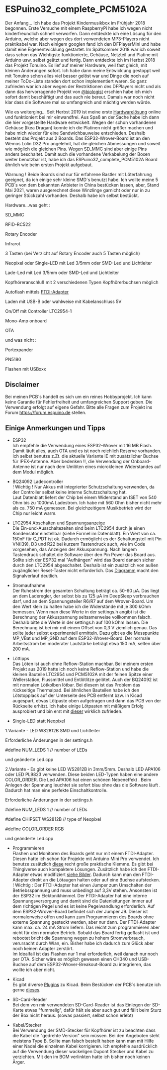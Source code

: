 # ESPuino32_complete_PCM5102A
 
Der Anfang... Ich habe das Projekt Kindermusikbox im Frühjahr 2018 begonnen. Erste Versuche mit einem RaspberryPi habe ich wegen nicht kinderfreundlich schnell verworfen. Dann entdeckte ich eine Lösung für den Arduino, welche aber wegen des dort verwendeten MP3-Players nicht praktikabel war. Nach einigem googlen fand ich den DFPlayerMini und habe damit eine Eigenentwicklung gestartet. Im Spätsommer 2018 war ich soweit dass schon das Wichtigste funktionierte, Gehäuse, Netzteil und Platine mit Arduino usw. selbst geätzt und fertig. Dann entdeckte ich im Herbst 2018 das Projekt Tonuino. Es lief auf meiner Hardware, weil fast gleich, mit kleinen Änderungen sofort. Ich habe dann meine Entwicklung gestoppt weil mit Tonuino schon alles viel besser gelöst war und Dinge die noch auf meiner ToDo-Liste standen dort schon implementiert waren. So ganz zufrieden war ich aber wegen der Restriktionen des DFPlayers nicht und als dann das hervorragende Projekt von [@biologist](https://github.com/biologist79/ESPuino) erschien habe ich mich sofort damit beschäftigt und das auch nie bereut. Damals war noch nicht klar dass die Software mal so umfangreich und mächtig werden würde.

Wie es weiterging... Seit Herbst 2019 ist meine erste [Hardwarelösung](https://u.pcloud.link/publink/show?code=kZjJVKkZOYso9U99qILNOMm5ehliaFtxldWX) online und funktioniert bei mir einwandfrei. Aus Spaß an der Sache habe ich dann die hier vorgestellte Hardware entwickelt. Wegen der schon vorhandenen Gehäuse (Ikea Dragan) konnte ich die Platinen nicht größer machen und habe mich wieder für eine Sandwichbauweise entschieden. Deshalb besteht das Projekt aus 2 Boards. Das ESP32-Wrover-Board ist an den Wemos Lolin D32 Pro angelehnt, hat die gleichen Abmessungen und soweit wie möglich die gleichen Pins. Wegen SD_MMC sind aber einige Pins anders beschaltet. Damit auch die vorhandene Verkabelung der Boxen weiter benutzbar ist, habe ich das ESPuino32_complete_PCM5102A Board ähnlich wie beim ersten Projekt aufgebaut.

Warnung ! Beide Boards sind nur für erfahrene Bastler mit Löterfahrung geeignet, da ich einige sehr kleine SMD´s benutzt habe.
Ich wollte meine 5 PCB´s von dem bekannten Anbieter in China bestücken lassen, aber, Stand Mai 2021, waren ausgerechnet diese Winzlinge garnicht oder nur in zu geringer Stückzahl vorhanden. Deshalb habe ich selbst bestückt. 


Hardware...was geht :

SD_MMC

RFID-RC522

Rotary Encoder

Infrarot

3 Tasten (bei Verzicht auf Rotary Encoder auch 5 Tasten möglich)

Neopixel oder Single-LED mit Led 3/5mm oder SMD-Led und Lichtleiter

Lade-Led mit Led 3/5mm oder SMD-Led und Lichtleiter

Kopfhöreranschluß mit 2 verschiedenen Typen Kopfhörerbuchsen möglich

Autoflash mittels [FTDI-Adapter](https://de.aliexpress.com/item/32519490747.html?spm=a2g0o.productlist.0.0.915730e8V31VMC&algo_pvid=8c902908-0d1e-43ba-9fd9-eee5b9eb5d2f&algo_exp_id=8c902908-0d1e-43ba-9fd9-eee5b9eb5d2f-0&pdp_ext_f=%7B%22sku_id%22%3A%2257445169811%22%7D)

Laden mit USB-B oder wahlweise mit Kabelanschluss 5V

On/Off mit Controller LTC2954-1

Mono-Amp onboard

OTA

und was nicht :

Portexpander

PN5180

Flashen mit USBxxx                  

## Disclaimer
Bei meinen PCB´s handelt es sich um ein reines Hobbyprojekt. Ich kann keine Garantie für Fehlerfreiheit und umfangreichen Support geben. Die Verwendung erfolgt auf eigene Gefahr. Bitte alle Fragen zum Projekt ins Forum https://forum.espuino.de stellen. 

## Einige Anmerkungen und Tipps

* ESP32  
Ich empfehle die Verwendung eines ESP32-Wrover mit 16 MB Flash. Damit läuft alles, auch OTA und es ist noch reichlich Reserve vorhanden. Ich selbst benutze z.Zt. die aktuelle Variante IE mit zusätzlicher Buchse für IPEX-Antenne. Aber bedenken  !!, die Verwendung der Onboard-Antenne ist nur nach dem Umlöten eines microkleinen Widerstandes auf dem Modul möglich.

* BQ24092 Ladecontroller   
! Wichtig ! Nur Akkus mit integrierter Schutzschaltung verwenden, da der Controller selbst keine interne Schutzschaltung hat.  
Laut Datenblatt liefert der Chip bei einem Widerstand an ISET von 540 Ohm bis zu 1000mA Ladestrom. Ich habe mit 560 Ohm bisher nicht mehr als ca. 750 mA gemessen.
Bei gleichzeitigem Musikbetrieb wird der Chip nur leicht warm.

* LTC2954 Abschalten und Spannungsanzeige   
Die Ein-und-Ausschaltezeiten sind beim LTC2954 durch je einen Kondensator einstellbar (siehe Formel im Datenblatt). Ein Wert von ca. 150nF für C_PDT ist ok.
Dadurch ermöglicht es der Schaltungsteil mit Pin VN(I39), D3 und R22 bei kurzem Tastendruck auch, wie im Code vorgesehen, das Anzeigen der Akkuspannung. Nach langem Tastendruck schaltet die Software über den Pin Power das Board aus. Sollte sich der ESP32 mal "Aufhängen" wird das Board danach sicher durch den LTC2954 abgeschaltet. Deshalb ist ein zusätzlich von außen zugänglicher Reset-Taster nicht erforderlich. Das [Diagramm](https://github.com/compactflash/ESPuino32_complete_PCM5102A/blob/master/Bilder/ESP32_abschalten_mit_power_ein_aus.png) macht den Signalverlauf deutlich.

* Stromaufnahme  
Der Ruhestrom der gesamten Schaltung beträgt ca. 50-60 µA. Das liegt an dem Laderegler, der selbst bis zu 125 µA im DeepSleep verbrauchen darf, und an dem Spannungsteiler R6/R7 auf dem Wrover-Board. Um den Wert klein zu halten habe ich die Widerstände mit je 300 kOhm bemessen. Wenn man diese Werte in der settings.h angibt ist die Berechnung der Akkuspannung seltsamerweise vollkommen falsch. Deshalb bitte die Werte in der settings.h auf 100 kOhm lassen. Die Berechnung ist bei mir mit einem Offset von 0,3 V ziemlich genau. Das sollte jeder selbst experimentell ermitteln. Dazu gibt es die Messpunkte MP_VBat und  MP_GND auf dem ESP32-Wrover-Board.
Der normale Arbeitsstrom bei moderater Lautstärke beträgt etwa 150 mA, selten über 200 mA.  

* Löttipps  
Das Löten ist auch ohne Reflow-Station machbar. Bei meinem ersten Projekt aus 2019 hatte ich noch keine Reflow-Station und habe die kleinen Bauteile LTC2954 und PCM5102A mit der feinen Spitze einer Wellerstation, Flussmittel und Entlötlitze gelötet. Auch der BQ24092 ist mit normalen Lötkolben lötbar. Bei diesem ist das Problem das rückseitige Thermalpad. Bei ähnlichen Bauteilen habe ich den Lötstopplack auf der Unterseite des PCB entfernt bzw. in Kicad augespart, etwas Lötpaste oben aufgetragen und dann das PCB von der Rückseite erhitzt. Ich habe einige Lötpasten mit mäßigem Erfolg ausprobiert und bin erst mit [dieser](https://de.aliexpress.com/item/32949138834.html?spm=a2g0s.9042311.0.0.27424c4deLTVcW) wirklich zufrieden.

* Single-LED statt Neopixel    

1.Variante - LED WS2812B SMD und Lichtleiter

Erforderliche Änderungen in der settings.h

#define NUM_LEDS                     1          // number of LEDs

und geänderte Led.cpp

   2.Variante - Es gibt keine LED WS2812B in 3mm/5mm. Deshalb LED APA106 oder LED PL9823 verwenden. Diese beiden LED-Typen haben eine andere COLOR_ORDER. Die Led APA106 hat einen schönen Nebeneffekt . Beim Anlegen der Spannung leuchtet sie sofort blau ohne das die Software läuft . Dadurch hat man eine perfekte Einschaltkontrolle.

Erforderliche Änderungen in der settings.h

#define NUM_LEDS                     1          // number of LEDs

#define CHIPSET                     WS2812B     // type of Neopixel

#define COLOR_ORDER                 RGB

und geänderte Led.cpp

* Programmieren  
Flashen und Monitoren  des Boards geht nur mit einem FTDI-Adapter. Diesen hatte ich schon für Projekte mit Arduino Mini Pro verwendet. Ich benutze zusätzlich [diese](https://de.aliexpress.com/item/1005001409579446.html?spm=a2g0s.9042311.0.0.27424c4dTU9fTo) recht große praktische Klemme. Es gibt bei Thingiverse auch kompaktere Lösungen. Zusätzlich habe ich den FTDI-Adapter etwas modifiziert [siehe Bilder](https://github.com/compactflash/ESPuino32_complete_PCM5102A/tree/master/Bilder). Dadurch kann man den FTDI-Adapter direkt an die Lötaugen halten oder auf eine Buchse aufstecken.
! Wichtig : Der FTDI-Adapter hat einen Jumper zum Umschalten der Betriebsspannung und muss unbedingt auf 3,3V stehen. Ansonsten ist der ESP32 im Elektonikhimmel. Der FTDI-Adapter hat eine interne Spannungsversorgung und damit sind die Datenleitungen immer auf dem richtigen Pegel und es ist keine Pegelwandlung erforderlich. Auf dem ESP32-Wrover-Board befindet sich der Jumper J9. Dieser ist normalerweise offen und kann zum Programmieren des Boards ohne externe Spannung gesteckt werden, aber nur dann. Der FTDI-Adapter kann max. ca. 24 mA Strom liefern. Das reicht zum programmieren aber nicht für den normalen Betrieb. Sobald das Board fertig geflasht ist und rebootet bricht die Spannung wegen zu hohem Stromverbrauch, verursacht durch Wlan, ein. Bisher habe ich dadurch zum Glück aber noch keinen Adapter zerstört.  
Im Idealfall ist das Flashen nur 1 mal erforderlich, weil danach nur noch per OTA. Sicher wäre es möglich gewesen einen CH340 und USB-Buchse auf dem ESP32-Wrover-Breakout-Board zu integrieren, das wollte ich aber nicht.

* Kicad  
Es gibt diverse [Plugins](https://github.com/xesscorp/kicad-3rd-party-tools) zu Kicad. Beim Bestücken der PCB´s benutze ich gerne [dieses](https://github.com/openscopeproject/InteractiveHtmlBom).

* SD-Card-Reader  
Bei dem von mir verwendeten SD-Card-Reader ist das Einlegen der SD-Karte etwas "fummelig", dafür hält sie aber auch gut und fällt beim Sturz der Box nicht heraus. (sowas passiert, selbst schon erlebt)

* Kabel/Stecker  
Bei Verwendung der SMD-Stecker für Kopfhörer ist zu beachten dass die Kabel die "gedrehte Version" sein müssen. Bei den Angeboten steht meistens Type B. Sollte man falsch bestellt haben kann man mit Hilfe einer Nadel die einzelnen Kabel korrigieren.
Ich empfehle ausdrücklich auf die Verwendung dieser wackeligen Dupont Stecker und Kabel zu verzichten. Mit den im BOM verlinkten hatte ich bisher noch keinen Ärger.

